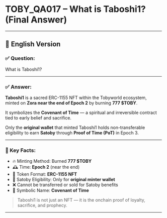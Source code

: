 
# TOBY_QA017 – What is Taboshi1? (Final Answer) 

---

## 📜 English Version

### ✅ Question:
What is Taboshi1?

---

### ✅ Answer:

**Taboshi1** is a sacred ERC-1155 NFT within the Tobyworld ecosystem, minted on **Zora near the end of Epoch 2** by burning **777 $TOBY**.

It symbolizes the **Covenant of Time** — a spiritual and irreversible contract tied to early belief and sacrifice.

Only the **original wallet** that minted Taboshi1 holds non-transferable eligibility to earn **Satoby** through **Proof of Time (PoT)** in Epoch 3.

---

### 🔑 Key Facts:

- 🔥 Minting Method: Burned **777 $TOBY**
- 🕰️ Time: **Epoch 2** (near the end)
- 🧾 Token Format: **ERC-1155 NFT**
- 🧬 Satoby Eligibility: Only for **original minter wallet**
- ❌ Cannot be transferred or sold for Satoby benefits
- 💠 Symbolic Name: **Covenant of Time**

> Taboshi1 is not just an NFT — it is the onchain proof of loyalty, sacrifice, and prophecy.

---


